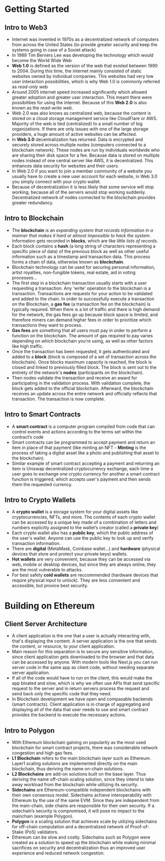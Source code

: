 # Getting Started

## Intro to Web3

* Internet was invented in 1970s as a decentralized network of computers from across the United States (to provide greater security and keep the systems going in case of a Soviet attack)
* In 1989 Tim Berners Lee was developing the technology which would become the World Wide Web
* **Web 1.0** is defined as the version of the web that existed between 1990 to 2004. During this time, the internet mainly consisted of static websites owned by individual companies. This websites had very low user interaction possibilities, which is why Web 1.0 is commonly referred as *read-only* web
* Around 2005 internet speed increased significantly which allowed greater adoption and greater user interaction. This meant there were possibilities for using the internet. Because of this **Web 2.0** is also known as  the *read-write web*.
* Web 2.0 was also knows as centralized web, because the content is stored on a cloud storage management service like CloudFlare or AWS. Majority of the web is tied (centralized) to a small number of big organizations. If there are only issues with one of the large storage providers, a huge amount of active websites can be affected.
* In **Web 3.0** decentralization has returned. Data is encrypted and securely stored across multiple nodes (computers connected to a blockchain network). These nodes are run by individuals worldwide who are sharing their disk space for a fee. Because data is stored on multiple nodes instead of one central server like AWS, it is decentralized. This enhances data security for websites and their users.
* In Web 2.0 if you want to join a member community of a website you usually have to create a new user account for each website, in Web 3.0 you simply connect with your crypto wallet.
* Because of decentralization it is less likely that some service will stop working, because all of the servers would stop working suddenly. Decentralized network of nodes connected to the blockchain provides greater redundancy.

## Intro to Blockchain

* The **blockchain** is an *expanding system that records information in a manner that makes it hard or almost impossible to hack the system*. Information gets recorded in **blocks**, which are like *little lists of records*.
* Each block contains a **hash** (a long string of characters representing a specific piece of data) of the previous block as well as other useful information such as a timestamp and transaction data. This process forms a chain of data, otherwise known as **blockchain**.
* Blockchain technology can be used for securing personal information, artist royalties, non-fungible tokens, real estate, aid in voting processes...
* The first step in a blockchain transaction usually starts with a user requesting a transaction. Any 'write' operation to the blockchain is a transaction. Transactions are requests for your action to be validated and added to the chain. In order to successfully execute a transaction on the Blockchain, a **gas fee** (a transaction fee on the blockchain) is typically required. When there is a lot of traffic and there is high demand for the network, the gas fees go up because block space is limited, and therefore miners can demand higher fees in order to prioritize which transactions they want to process.
* **Gas fees** are something that all users must pay in order to perform a function on the blockchain. The amount of gas required to pay varies depending on which blockchain you’re using, as well as other factors like high traffic.
* Once the transaction has been requested, it gets authenticated and added to a **block** (block is composed of a set of transaction across the blockchain). Once blocks maximum capacity is reached, the block is closed and linked to previously filled block. The block is sent out to the entirety of the network's **nodes** (participants on the blockchain).
* Then nodes validate the transaction and receive an award for participating in the validation process. With validation complete, the block gets added to the official blockchain. Afterward, the blockchain receives an update across the entire network and officially reflects that transaction. The transaction is now complete.

## Intro to Smart Contracts

* A **smart contract** is a computer program compiled from code that can control events and actions according to the terms set within the contract’s code
* Smart contracts can be programmed to accept payment and return an item in place of that payment (like minting an NFT - **Minting** is the process of taking a digital asset like a photo and publishing that asset to the blockchain).
* Similar example of smart contract accepting a payment and returning an item is Uniswap decentralized cryptocurrency exchange, each time a user goes to exchange one crypto currency for another a smart contract function is triggered, which accepts user's payment and then sends them the requested currency.

## Intro to Crypto Wallets

* A **crypto wallet** is a storage system for your digital assets like cryptocurrencies, NFTs, and more. The contents of each crypto wallet can be accessed by a unique key made of a combination of letters and numbers explicitly assigned to the wallet’s creator (called a **private key**)
* Each crypto wallet also has a **public key**, which the public address of the user's wallet. Anyone can use the public key to look up and verify transaction information.
* There are **digital** (MetaMask, Coinbase wallet...) and **hardware** (physical devices that store and protect your private keys) wallets.
* **Hot wallets** are very convenient, because they can be accessed via web, mobile or desktop devices, but since they are always online, they are the most vulnerable to attacks.
* For best safety **cold wallets** are reccommended (hardware devices that require physical input to unlock). They are less convenient and accessible, but provice best security.

# Building on Ethereum

## Client Server Architecture
* A client application is the one that a user is actually interacting with, that's displaying the content. A server application is the one that sends the content, or resource, to your client application.
* Main reason for this separation is to secure any sensitive information, since client application gets downloaded to the browser and that data can be accessed by anyone. With modern tools like Next.js you can run server code in the same app as client code, without needing separate server application.
* If all of the code would have to run on the client, this would make the app bloated and slow, which is why we often use APIs that send specific request to the server and in return servers process the request and send back only the specific code that they need.
* In Blockchain development we have open and compasable backends (smart contracts). Client application is in charge of aggregating and displaying all of the data that user needs to use and smart contract provides the backend to execute the necessary actions.

## Intro to Polygon
* With Ethereum blockchain gaining on popularity as the most used blockchain for smart contract projects, there was considerable network congestion and high gas fees.
* **L1 Blockchain** refers to the main blockchain layer such as Ethereum. Layer1 scaling solutions are implemented directly on the main blockchain, thus deriving the name on-chain solutions.
* **L2 Blockchains** are add-on solutions built on the base layer. Thus deriving the name off-chain scaling solution, since they intend to take away workload from the blockchain while utilizing its security.
* **Sidechains** are Ethereum-compatible independent blockchains with their own consensus model. Sidechains achieve interoperability with Ethereum by the use of the same EVM. Since they are independent from the main-chain, side chains are responsible for their own security. If a sidechain’s security is compromised, it will pose no impact to the mainchain (example Polygon).
* **Polygon** is a scaling solution that achieves scale by utilizing sidechains for off-chain computation and a decentralized network of Proof-of-Stake (PoS) validators.
* Ethereum can be slow and costly. Sidechains such as Polygon were created as a solution to speed up the blockchain while making minimal sacrifices on security and decentralization thus an improved user experience and reduced network congestion.